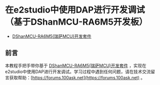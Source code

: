 # 在e2studio中使用DAP进行开发调试（基于DShanMCU-RA6M5开发板）

- [DShanMCU-RA6M5(瑞萨MCU)开发套件](https://item.taobao.com/item.htm?id=728461040949)

## 前言

本教程手把手带你基于 [DShanMCU-RA6M5(瑞萨MCU)开发套件](https://item.taobao.com/item.htm?id=728461040949) ，实现在e2studio中使用DAP进行开发调试。学习过程中遇到任何问题，请在技术交流留言获取帮助：[https://forums.100ask.net](https://forums.100ask.net) 。

